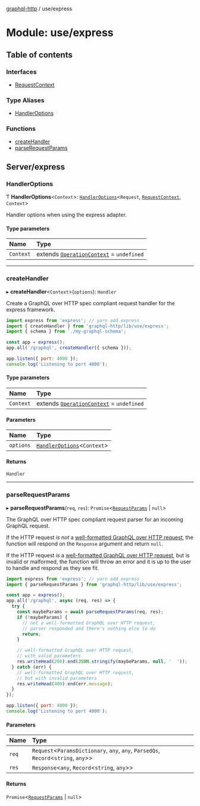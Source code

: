 [graphql-http](../README.md) / use/express

# Module: use/express

## Table of contents

### Interfaces

- [RequestContext](../interfaces/use_express.RequestContext.md)

### Type Aliases

- [HandlerOptions](use_express.md#handleroptions)

### Functions

- [createHandler](use_express.md#createhandler)
- [parseRequestParams](use_express.md#parserequestparams)

## Server/express

### HandlerOptions

Ƭ **HandlerOptions**<`Context`\>: [`HandlerOptions`](../interfaces/handler.HandlerOptions.md)<`Request`, [`RequestContext`](../interfaces/use_express.RequestContext.md), `Context`\>

Handler options when using the express adapter.

#### Type parameters

| Name | Type |
| :------ | :------ |
| `Context` | extends [`OperationContext`](handler.md#operationcontext) = `undefined` |

___

### createHandler

▸ **createHandler**<`Context`\>(`options`): `Handler`

Create a GraphQL over HTTP spec compliant request handler for
the express framework.

```js
import express from 'express'; // yarn add express
import { createHandler } from 'graphql-http/lib/use/express';
import { schema } from './my-graphql-schema';

const app = express();
app.all('/graphql', createHandler({ schema }));

app.listen({ port: 4000 });
console.log('Listening to port 4000');
```

#### Type parameters

| Name | Type |
| :------ | :------ |
| `Context` | extends [`OperationContext`](handler.md#operationcontext) = `undefined` |

#### Parameters

| Name | Type |
| :------ | :------ |
| `options` | [`HandlerOptions`](use_express.md#handleroptions)<`Context`\> |

#### Returns

`Handler`

___

### parseRequestParams

▸ **parseRequestParams**(`req`, `res`): `Promise`<[`RequestParams`](../interfaces/common.RequestParams.md) \| ``null``\>

The GraphQL over HTTP spec compliant request parser for an incoming GraphQL request.

If the HTTP request _is not_ a [well-formatted GraphQL over HTTP request](https://graphql.github.io/graphql-over-http/draft/#sec-Request), the function will respond
on the `Response` argument and return `null`.

If the HTTP request _is_ a [well-formatted GraphQL over HTTP request](https://graphql.github.io/graphql-over-http/draft/#sec-Request), but is invalid or malformed,
the function will throw an error and it is up to the user to handle and respond as they see fit.

```js
import express from 'express'; // yarn add express
import { parseRequestParams } from 'graphql-http/lib/use/express';

const app = express();
app.all('/graphql', async (req, res) => {
  try {
    const maybeParams = await parseRequestParams(req, res);
    if (!maybeParams) {
      // not a well-formatted GraphQL over HTTP request,
      // parser responded and there's nothing else to do
      return;
    }

    // well-formatted GraphQL over HTTP request,
    // with valid parameters
    res.writeHead(200).end(JSON.stringify(maybeParams, null, '  '));
  } catch (err) {
    // well-formatted GraphQL over HTTP request,
    // but with invalid parameters
    res.writeHead(400).end(err.message);
  }
});

app.listen({ port: 4000 });
console.log('Listening to port 4000');
```

#### Parameters

| Name | Type |
| :------ | :------ |
| `req` | `Request`<`ParamsDictionary`, `any`, `any`, `ParsedQs`, `Record`<`string`, `any`\>\> |
| `res` | `Response`<`any`, `Record`<`string`, `any`\>\> |

#### Returns

`Promise`<[`RequestParams`](../interfaces/common.RequestParams.md) \| ``null``\>
